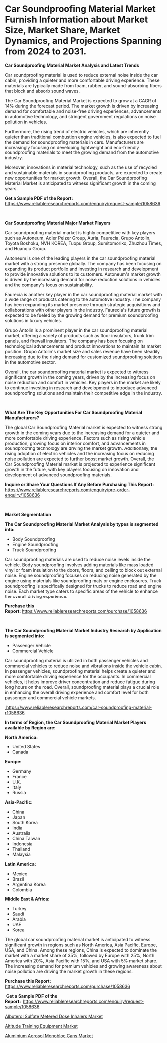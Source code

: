 <p><h1>Car Soundproofing Material Market Furnish Information about Market Size, Market Share, Market Dynamics, and Projections Spanning from 2024 to 2031.</h1></p><p><strong>Car Soundproofing Material Market Analysis and Latest Trends</strong></p>
<p><p>Car soundproofing material is used to reduce external noise inside the car cabin, providing a quieter and more comfortable driving experience. These materials are typically made from foam, rubber, and sound-absorbing fibers that block and absorb sound waves.</p><p>The Car Soundproofing Material Market is expected to grow at a CAGR of 14% during the forecast period. The market growth is driven by increasing demand for comfortable and noise-free driving experiences, advancements in automotive technology, and stringent government regulations on noise pollution in vehicles. </p><p>Furthermore, the rising trend of electric vehicles, which are inherently quieter than traditional combustion engine vehicles, is also expected to fuel the demand for soundproofing materials in cars. Manufacturers are increasingly focusing on developing lightweight and eco-friendly soundproofing materials to meet the growing demand from the automotive industry.</p><p>Moreover, innovations in material technology, such as the use of recycled and sustainable materials in soundproofing products, are expected to create new opportunities for market growth. Overall, the Car Soundproofing Material Market is anticipated to witness significant growth in the coming years.</p></p>
<p><strong>Get a Sample PDF of the Report:&nbsp;</strong> <a href="https://www.reliableresearchreports.com/enquiry/request-sample/1058636">https://www.reliableresearchreports.com/enquiry/request-sample/1058636</a></p>
<p>&nbsp;</p>
<p><strong>Car Soundproofing Material Major Market Players</strong></p>
<p><p>Car soundproofing material market is highly competitive with key players such as Autoneum, Adler Pelzer Group, Auria, Faurecia, Grupo Antolin, Toyota Boshoku, NVH KOREA, Tuopu Group, Sumitomoriko, Zhuzhou Times, and Huanqiu Group.</p><p>Autoneum is one of the leading players in the car soundproofing material market with a strong presence globally. The company has been focusing on expanding its product portfolio and investing in research and development to provide innovative solutions to its customers. Autoneum's market growth is driven by the increasing demand for noise reduction solutions in vehicles and the company's focus on sustainability.</p><p>Faurecia is another key player in the car soundproofing material market with a wide range of products catering to the automotive industry. The company has been expanding its market presence through strategic acquisitions and collaborations with other players in the industry. Faurecia's future growth is expected to be fueled by the growing demand for premium soundproofing solutions in luxury vehicles.</p><p>Grupo Antolin is a prominent player in the car soundproofing material market, offering a variety of products such as floor insulators, trunk trim panels, and firewall insulators. The company has been focusing on technological advancements and product innovations to maintain its market position. Grupo Antolin's market size and sales revenue have been steadily increasing due to the rising demand for customized soundproofing solutions in the automotive sector.</p><p>Overall, the car soundproofing material market is expected to witness significant growth in the coming years, driven by the increasing focus on noise reduction and comfort in vehicles. Key players in the market are likely to continue investing in research and development to introduce advanced soundproofing solutions and maintain their competitive edge in the industry.</p></p>
<p>&nbsp;</p>
<p><strong>What Are The Key Opportunities For Car Soundproofing Material Manufacturers?</strong></p>
<p><p>The global Car Soundproofing Material market is expected to witness strong growth in the coming years due to the increasing demand for a quieter and more comfortable driving experience. Factors such as rising vehicle production, growing focus on interior comfort, and advancements in soundproofing technology are driving the market growth. Additionally, the rising adoption of electric vehicles and the increasing focus on reducing noise pollution are expected to further boost market growth. Overall, the Car Soundproofing Material market is projected to experience significant growth in the future, with key players focusing on innovation and development of advanced soundproofing materials.</p></p>
<p><strong>Inquire or Share Your Questions If Any Before Purchasing This Report:</strong> <a href="https://www.reliableresearchreports.com/enquiry/pre-order-enquiry/1058636">https://www.reliableresearchreports.com/enquiry/pre-order-enquiry/1058636</a></p>
<p>&nbsp;</p>
<p><strong>Market Segmentation</strong></p>
<p><strong>The Car Soundproofing Material Market Analysis by types is segmented into:</strong></p>
<p><ul><li>Body Soundproofing</li><li>Engine Soundproofing</li><li>Truck Soundproofing</li></ul></p>
<p><p>Car soundproofing materials are used to reduce noise levels inside the vehicle. Body soundproofing involves adding materials like mass loaded vinyl or foam insulation to the doors, floors, and ceiling to block out external noise. Engine soundproofing focuses on reducing noise generated by the engine using materials like soundproofing mats or engine enclosures. Truck soundproofing is specifically designed for trucks to reduce road and engine noise. Each market type caters to specific areas of the vehicle to enhance the overall driving experience.</p></p>
<p><strong>Purchase this Report:&nbsp;</strong><a href="https://www.reliableresearchreports.com/purchase/1058636">https://www.reliableresearchreports.com/purchase/1058636</a></p>
<p>&nbsp;</p>
<p><strong>The Car Soundproofing Material Market Industry Research by Application is segmented into:</strong></p>
<p><ul><li>Passenger Vehicle</li><li>Commercial Vehicle</li></ul></p>
<p><p>Car soundproofing material is utilized in both passenger vehicles and commercial vehicles to reduce noise and vibrations inside the vehicle cabin. In passenger vehicles, soundproofing material helps create a quieter and more comfortable driving experience for the occupants. In commercial vehicles, it helps improve driver concentration and reduce fatigue during long hours on the road. Overall, soundproofing material plays a crucial role in enhancing the overall driving experience and comfort level for both passenger and commercial vehicle markets.</p></p>
<p><a href="https://www.reliableresearchreports.com/car-soundproofing-material-r1058636">&nbsp;https://www.reliableresearchreports.com/car-soundproofing-material-r1058636</a></p>
<p><strong>In terms of Region, the Car Soundproofing Material Market Players available by Region are:</strong></p>
<p>
    <p> <strong> North America: </strong>
        <ul>
            <li>United States</li>
            <li>Canada</li>
        </ul>
        </p> 
    <p> <strong> Europe: </strong>
        <ul>
            <li>Germany</li>
            <li>France</li>
            <li>U.K.</li>
            <li>Italy</li>
            <li>Russia</li>
        </ul>
        </p> 
    <p> <strong> Asia-Pacific: </strong>
        <ul>
            <li>China</li>
            <li>Japan</li>
            <li>South Korea</li>
            <li>India</li>
            <li>Australia</li>
            <li>China Taiwan</li>
            <li>Indonesia</li>
            <li>Thailand</li>
            <li>Malaysia</li>
        </ul>
        </p> 
    <p> <strong> Latin America: </strong>
        <ul>
            <li>Mexico</li>
            <li>Brazil</li>
            <li>Argentina Korea</li>
            <li>Colombia</li>
        </ul>
        </p> 
    <p> <strong> Middle East & Africa: </strong>
        <ul>
            <li>Turkey</li>
            <li>Saudi</li>
            <li>Arabia</li>
            <li>UAE</li>
            <li>Korea</li>
        </ul>
    </p>
    </p>
<p><p>The global car soundproofing material market is anticipated to witness significant growth in regions such as North America, Asia Pacific, Europe, USA, and China. Among these regions, China is expected to dominate the market with a market share of 35%, followed by Europe with 25%, North America with 20%, Asia Pacific with 15%, and USA with 5% market share. The increasing demand for premium vehicles and growing awareness about noise pollution are driving the market growth in these regions.</p></p>
<p><strong>Purchase this Report: </strong><a href="https://www.reliableresearchreports.com/purchase/1058636">https://www.reliableresearchreports.com/purchase/1058636</a></p>
<p>&nbsp;<strong>Get a Sample PDF of the Report:&nbsp;&nbsp;</strong><a href="https://www.reliableresearchreports.com/enquiry/request-sample/1058636">https://www.reliableresearchreports.com/enquiry/request-sample/1058636</a></p>
<p><strong></strong></p>
<p><p><a href="https://github.com/riwar777/Market-Research-Report-List-1/blob/main/albuterol-sulfate-metered-dose-inhalers-market.md">Albuterol Sulfate Metered Dose Inhalers Market</a></p><p><a href="https://github.com/AKSHATREPORTPRIME/Market-Research-Report-List-5/blob/main/altitude-training-equipment-market.md">Altitude Training Equipment Market</a></p><p><a href="https://github.com/indrystar/Market-Research-Report-List-3/blob/main/aluminium-aerosol-monobloc-cans-market.md">Aluminium Aerosol Monobloc Cans Market</a></p></p>